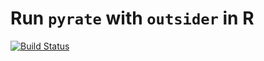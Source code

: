 # Run `pyrate` with `outsider` in R
[![Build Status](https://travis-ci.org/DomBennett/om..pyrate..2.0.svg?branch=master)](https://travis-ci.org/DomBennett/om..pyrate..2.0)
